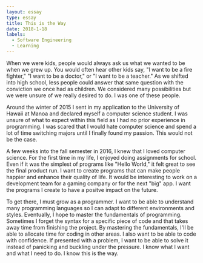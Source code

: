 ```yaml
---
layout: essay
type: essay
title: This is the Way
date: 2018-1-18
labels:
  - Software Engineering
  - Learning
---
```



When we were kids, people would always ask us what we wanted to be when we grew up.  You would often hear other kids say, "I want to be a fire fighter," "I want to be a doctor," or "I want to be a teacher."  As we shifted into high school, less people could answer that same question with the conviction we once had as children.  We considered many possibilities but we were unsure of we really desired to do.  I was one of these people.

Around the winter of 2015 I sent in my application to the University of Hawaii at Manoa and declared myself a computer science student.  I was unsure of what to expect within this field as I had no prior experience in programming.  I was scared that I would hate computer science and spend a lot of time switching majors until I finally found my passion.  This would not be the case.  

A few weeks into the fall semester in 2016, I knew that I loved computer science.  For the first time in my life, I enjoyed doing assignments for school.  Even if it was the simplest of programs like "Hello World," it felt great to see the final product run.  I want to create programs that can make people happier and enhance their quality of life.  It would be interesting to work on a development team for a gaming company or for the next "big" app.  I want the programs I create to have a positve impact on the future.

To get there, I must grow as a programmer.  I want to be able to understand many programming languages so I can adapt to different environments and styles.  Eventually, I hope to master the fundamentals of programming.  Sometimes I forget the syntax for a specific piece of code and that takes away time from finishing the project.  By mastering the fundamentals, I'll be able to allocate time for coding in other areas.  I also want to be able to code with confidence.  If presented with a problem, I want to be able to solve it instead of panicking and buckling under the pressure.  I know what I want and what I need to do.  I know this is the way.
